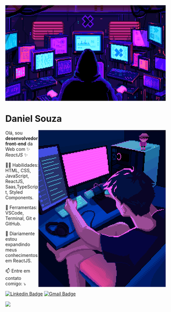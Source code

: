 <img alt="All rights reserved to Pixel Jeff (https://www.behance.net/pixeljeff)" src="https://github.com/DanielSouz4/assets/blob/728ed14deb71f5e7df323b7d30479e3bb53b0fb7/DanielSouz4/master.gif" align="center" width="1500px" height="300px"/>
  

# Daniel Souza

<img src="https://github.com/DanielSouz4/assets/blob/728ed14deb71f5e7df323b7d30479e3bb53b0fb7/DanielSouz4/streamer.gif" min-width="400px" max-width="400px" width="400px" align="right" alt="notebook daniel">

Olá, sou **desenvolvedor front-end** da Web com ✨ _ReactJS_ ✨

👨‍💻 Habilidades: HTML, CSS, JavaScript, ReactJS, Saas,TypeScript, Styled Components.

🚀 Ferramentas: VSCode, Terminal, Git e GitHub.

🌱 Diariamente estou expandindo meus conhecimentos em ReactJS.

📫 Entre em contato comigo: ⤵️

<!--
[![Twitter Badge](https://img.shields.io/badge/-@dieegosf-6633cc?style=flat-square&labelColor=6633cc&logo=twitter&logoColor=white&link=https://twitter.com/dieegosf)](https://twitter.com/dieegosf) 
-->

[![Linkedin Badge](https://img.shields.io/badge/-Daniel%20Souza-6633cc?style=flat-square&logo=Linkedin&logoColor=white&link=https://www.linkedin.com/in/danielsouzadev/)](https://www.linkedin.com/in/danielsouzadev/) 
[![Gmail Badge](https://img.shields.io/badge/-danielsouza51764@gmail.com-6633cc?style=flat-square&logo=Gmail&logoColor=white&link=mailto:danielsouza51764@gmail.com)](mailto:danielsouza51764@gmail.com)

<img align="center" height="200em" src="https://github-readme-stats.vercel.app/api/top-langs/?username=daniel-souza01&layout=compact&langs_count=7&theme=github_dark" />

<!-- [![Anurag's GitHub stats](https://github-readme-stats.vercel.app/api?username=DanielSouz4&theme=radical)](https://github.com/anuraghazra/github-readme-stats) -->


<!--
### Hi there 👋


**DanielSouz4/DanielSouz4** is a ✨ _special_ ✨ repository because its `README.md` (this file) appears on your GitHub profile.

Here are some ideas to get you started:

- 🔭 I’m currently working on ...
- 🌱 I’m currently learning ...
- 👯 I’m looking to collaborate on ...
- 🤔 I’m looking for help with ...
- 💬 Ask me about ...
- 📫 How to reach me: ...
- 😄 Pronouns: ...
- ⚡ Fun fact: ...
-->

